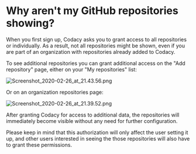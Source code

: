 # Why aren't my GitHub repositories showing?

When you first sign up, Codacy asks you to grant access to all repositories or individually. As a result, not all repositories might be shown, even if you are part of an organization with repositories already added to Codacy.

To see additional repositories you can grant additional access on the "Add repository" page, either on your "My repositories" list:

![Screenshot\_2020-02-26\_at\_21.43.56.png](https://support.codacy.com/hc/article_attachments/360009383839/Screenshot_2020-02-26_at_21.43.56.png)

Or on an organization repositories page:

![Screenshot\_2020-02-26\_at\_21.39.52.png](https://support.codacy.com/hc/article_attachments/360009373560/Screenshot_2020-02-26_at_21.39.52.png)

After granting Codacy for access to additional data, the repositories will immediately become visible without any need for further configuration.

Please keep in mind that this authorization will only affect the user setting it up, and other users interested in seeing the those repositories will also have to grant these permissions.
